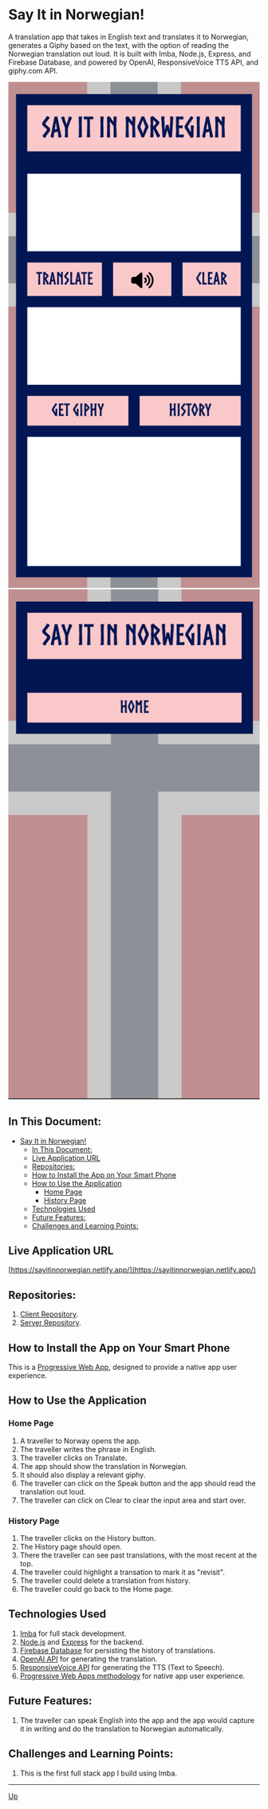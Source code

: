 # Say It in Norwegian!
A translation app that takes in English text and translates it to Norwegian, generates a Giphy based on the text, with the option of reading the Norwegian translation out loud. It is built with Imba, Node.js, Express, and Firebase Database, and powered by OpenAI, ResponsiveVoice TTS API, and giphy.com API. 

![home-page](screenshots/home-page.png "Home Page")
![history-page](screenshots/history-page.png "History Page")

## In This Document:
- [Say It in Norwegian!](#say-it-in-norwegian)
  - [In This Document:](#in-this-document)
  - [Live Application URL](#live-application-url)
  - [Repositories:](#repositories)
  - [How to Install the App on Your Smart Phone](#how-to-install-the-app-on-your-smart-phone)
  - [How to Use the Application](#how-to-use-the-application)
    - [Home Page](#home-page)
    - [History Page](#history-page)
  - [Technologies Used](#technologies-used)
  - [Future Features:](#future-features)
  - [Challenges and Learning Points:](#challenges-and-learning-points)

## Live Application URL
[https://sayitinnorwegian.netlify.app/](https://sayitinnorwegian.netlify.app/)

## Repositories:
1. [Client Repository](https://github.com/shantdashjian/say-it-in-german-client).
2. [Server Repository](https://github.com/shantdashjian/say-it-in-german-server).
   
## How to Install the App on Your Smart Phone
This is a [Progressive Web App](https://developer.mozilla.org/en-US/docs/Web/Progressive_web_apps), designed to provide a native app user experience.

## How to Use the Application
### Home Page
1. A traveller to Norway opens the app.
2. The traveller writes the phrase in English.
3. The traveller clicks on Translate.
4. The app should show the translation in Norwegian.
5. It should also display a relevant giphy.
6. The traveller can click on the Speak button and the app should read the translation out loud.
7. The traveller can click on Clear to clear the input area and start over.
   
### History Page
1. The traveller clicks on the History button.
2. The History page should open.
3. There the traveller can see past translations, with the most recent at the top.
4. The traveller could highlight a transation to mark it as "revisit".
5. The traveller could delete a translation from history.
6. The traveller could go back to the Home page.


## Technologies Used
1. [Imba](https://imba.io/) for full stack development.
2. [Node.js](https://nodejs.org/en) and [Express](https://expressjs.com/) for the backend.
3. [Firebase Database](https://firebase.google.com/docs/database) for persisting the history of translations.
4. [OpenAI API](https://platform.openai.com/docs/introduction/overview) for generating the translation.
5. [ResponsiveVoice API](https://responsivevoice.org/) for generating the TTS (Text to Speech).
6. [Progressive Web Apps methodology](https://developer.mozilla.org/en-US/docs/Web/Progressive_web_apps) for native app user experience.

## Future Features:
1. The traveller can speak English into the app and the app would capture it in writing and do the translation to Norwegian automatically. 

## Challenges and Learning Points:
1. This is the first full stack app I build using Imba.

<hr>

[Up](README.md)
